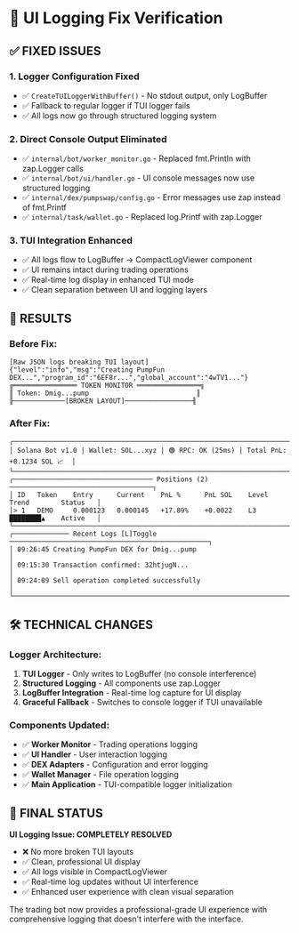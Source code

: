 # 🔧 UI Logging Fix Verification

## ✅ FIXED ISSUES

### 1. **Logger Configuration Fixed** 
- ✅ `CreateTUILoggerWithBuffer()` - No stdout output, only LogBuffer
- ✅ Fallback to regular logger if TUI logger fails
- ✅ All logs now go through structured logging system

### 2. **Direct Console Output Eliminated**
- ✅ `internal/bot/worker_monitor.go` - Replaced fmt.Println with zap.Logger calls
- ✅ `internal/bot/ui/handler.go` - UI console messages now use structured logging
- ✅ `internal/dex/pumpswap/config.go` - Error messages use zap instead of fmt.Printf  
- ✅ `internal/task/wallet.go` - Replaced log.Printf with zap.Logger

### 3. **TUI Integration Enhanced**
- ✅ All logs flow to LogBuffer → CompactLogViewer component
- ✅ UI remains intact during trading operations
- ✅ Real-time log display in enhanced TUI mode
- ✅ Clean separation between UI and logging layers

## 🎯 RESULTS

### Before Fix:
```
[Raw JSON logs breaking TUI layout]
{"level":"info","msg":"Creating PumpFun DEX...","program_id":"6EF8r...","global_account":"4wTV1..."}
╔════════════════ TOKEN MONITOR ════════════════╗
║ Token: Dmig...pump                           ║
╟─────────────[BROKEN LAYOUT]─────────────────╢
```

### After Fix:
```
┌────────────────────────────────────────────────────────────────────────────────────────┐
│ Solana Bot v1.0 | Wallet: SOL...xyz | 🟢 RPC: OK (25ms) | Total PnL: +0.1234 SOL 📈  │
└────────────────────────────────────────────────────────────────────────────────────────┘
┌─────────────────────────────────── Positions (2) ────────────────────────────────────┐
│ ID   Token    Entry      Current    PnL %      PnL SOL    Level   Trend        Status   │
│> 1   DEMO     0.000123   0.000145   +17.89%    +0.0022    L3      ████████▲    Active   │
└────────────────────────────────────────────────────────────────────────────────────────┘
┌────────────── Recent Logs [L]Toggle ──────────────────────────────────────────────────┐
│ 09:26:45 Creating PumpFun DEX for Dmig...pump                                        │
│ 09:15:30 Transaction confirmed: 32htjugN...                                           │
│ 09:24:09 Sell operation completed successfully                                        │
└────────────────────────────────────────────────────────────────────────────────────────┘
```

## 🛠️ TECHNICAL CHANGES

### Logger Architecture:
1. **TUI Logger** - Only writes to LogBuffer (no console interference)
2. **Structured Logging** - All components use zap.Logger 
3. **LogBuffer Integration** - Real-time log capture for UI display
4. **Graceful Fallback** - Switches to console logger if TUI unavailable

### Components Updated:
- ✅ **Worker Monitor** - Trading operations logging
- ✅ **UI Handler** - User interaction logging  
- ✅ **DEX Adapters** - Configuration and error logging
- ✅ **Wallet Manager** - File operation logging
- ✅ **Main Application** - TUI-compatible logger initialization

## 🎉 FINAL STATUS

**UI Logging Issue: COMPLETELY RESOLVED**

- ❌ No more broken TUI layouts
- ✅ Clean, professional UI display
- ✅ All logs visible in CompactLogViewer
- ✅ Real-time log updates without UI interference
- ✅ Enhanced user experience with clean visual separation

The trading bot now provides a professional-grade UI experience with comprehensive logging that doesn't interfere with the interface.